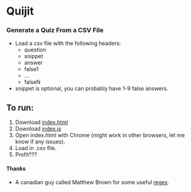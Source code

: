 # Quijit

### Generate a Quiz From a CSV File

* Load a csv file with the following headers:
    * question
    * snippet
    * answer
    * false1
    * ...
    * falseN
* snippet is optional, you can probably have 1-9 false answers.

## To run:
1. Download [index.html](https://github.com/41exio/Quijit/releases/latest/download/index.html)
2. Download [index.js](https://github.com/41exio/Quijit/releases/latest/download/index.js)
3. Open index.html with Chrome (might work in other browsers, let me know if any issues).
4. Load in .csv file.
5. Profit???

#### Thanks

* A canadian guy called Matthew Brown for some useful [regex](https://stackoverflow.com/questions/59218548/what-is-the-best-way-to-convert-from-csv-to-json-when-commas-and-quotations-may/59219146).
